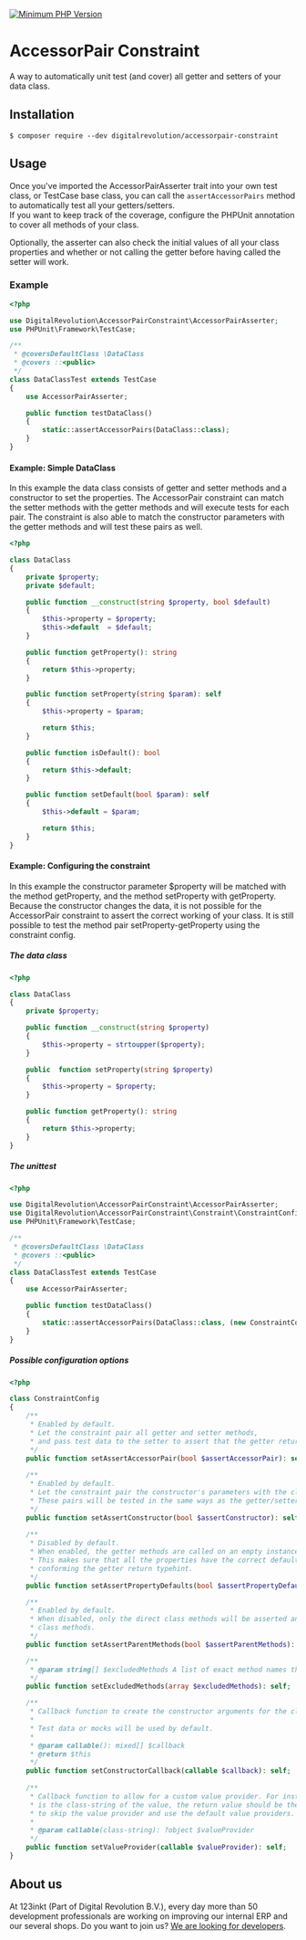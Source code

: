 [![Minimum PHP Version](https://img.shields.io/badge/php-%3E%3D%207.4-8892BF)](https://php.net/)

# AccessorPair Constraint
A way to automatically unit test (and cover) all getter and setters of your data class.

## Installation
```
$ composer require --dev digitalrevolution/accessorpair-constraint
```

## Usage
Once you've imported the AccessorPairAsserter trait into your own test class,
or TestCase base class, you can call the ```assertAccessorPairs``` method to automatically test all your getters/setters.  
If you want to keep track of the coverage, configure the PHPUnit annotation to cover all methods of your class.

Optionally, the asserter can also check the initial values of all your class properties and whether or not calling the getter before having called the setter will work.

### Example
```php
<?php

use DigitalRevolution\AccessorPairConstraint\AccessorPairAsserter;
use PHPUnit\Framework\TestCase;

/**
 * @coversDefaultClass \DataClass
 * @covers ::<public>
 */
class DataClassTest extends TestCase
{
    use AccessorPairAsserter;

    public function testDataClass()
    {
        static::assertAccessorPairs(DataClass::class);
    }
}
```

#### Example: Simple DataClass
In this example the data class consists of getter and setter methods and a constructor to set the properties.
The AccessorPair constraint can match the setter methods with the getter methods and will execute tests for each pair.
The constraint is also able to match the constructor parameters with the getter methods and will test these pairs as well.
```php
<?php

class DataClass
{
    private $property;
    private $default;

    public function __construct(string $property, bool $default)
    {
        $this->property = $property;
        $this->default  = $default;
    }

    public function getProperty(): string
    {
        return $this->property;
    }

    public function setProperty(string $param): self
    {
        $this->property = $param;

        return $this;
    }

    public function isDefault(): bool
    {
        return $this->default;
    }

    public function setDefault(bool $param): self
    {
        $this->default = $param;

        return $this;
    }
}
```

#### Example: Configuring the constraint
In this example the constructor parameter $property will be matched with the method getProperty, and the method setProperty with getProperty.
Because the constructor changes the data, it is not possible for the AccessorPair constraint to assert the correct working of your class.
It is still possible to test the method pair setProperty-getProperty using the constraint config.

##### The data class
```php
<?php

class DataClass
{
    private $property;

    public function __construct(string $property)
    {
        $this->property = strtoupper($property);
    }

    public  function setProperty(string $property)
    {
        $this->property = $property;
    }

    public function getProperty(): string
    {
        return $this->property;
    }
}
```

##### The unittest
```php
<?php

use DigitalRevolution\AccessorPairConstraint\AccessorPairAsserter;
use DigitalRevolution\AccessorPairConstraint\Constraint\ConstraintConfig;
use PHPUnit\Framework\TestCase;

/**
 * @coversDefaultClass \DataClass
 * @covers ::<public>
 */
class DataClassTest extends TestCase
{
    use AccessorPairAsserter;

    public function testDataClass()
    {
        static::assertAccessorPairs(DataClass::class, (new ConstraintConfig())->setAssertConstructor(false));
    }
}
```

##### Possible configuration options
```php
<?php

class ConstraintConfig
{
    /**
     * Enabled by default.
     * Let the constraint pair all getter and setter methods,
     * and pass test data to the setter to assert that the getter returns the exact same value.
     */
    public function setAssertAccessorPair(bool $assertAccessorPair): self;
    
    /**
     * Enabled by default.
     * Let the constraint pair the constructor's parameters with the class' getter methods.
     * These pairs will be tested in the same ways as the getter/setter method pairs.
     */
    public function setAssertConstructor(bool $assertConstructor): self;
    
    /**
     * Disabled by default.
     * When enabled, the getter methods are called on an empty instance of the test object.
     * This makes sure that all the properties have the correct default type,
     * conforming the getter return typehint.
     */
    public function setAssertPropertyDefaults(bool $assertPropertyDefaults): self;

    /**
     * Enabled by default.
     * When disabled, only the direct class methods will be asserted and none of the parent's
     * class methods.
     */
    public function setAssertParentMethods(bool $assertParentMethods): self;

    /**
     * @param string[] $excludedMethods A list of exact method names that should be excluded from the assertions.
     */
    public function setExcludedMethods(array $excludedMethods): self;

    /**
     * Callback function to create the constructor arguments for the class under test.
     *
     * Test data or mocks will be used by default.
     *
     * @param callable(): mixed[] $callback
     * @return $this
     */
    public function setConstructorCallback(callable $callback): self;
    
    /**
     * Callback function to allow for a custom value provider. For instance for final classes. The argument
     * is the class-string of the value, the return value should be the provided value. Return <code>null</code>
     * to skip the value provider and use the default value providers.
     *
     * @param callable(class-string): ?object $valueProvider
     */
    public function setValueProvider(callable $valueProvider): self;
}
```

## About us
At 123inkt (Part of Digital Revolution B.V.), every day more than 50 development professionals are working on improving our internal ERP 
and our several shops. Do you want to join us? [We are looking for developers](https://www.werkenbij123inkt.nl/zoek-op-afdeling/it).
